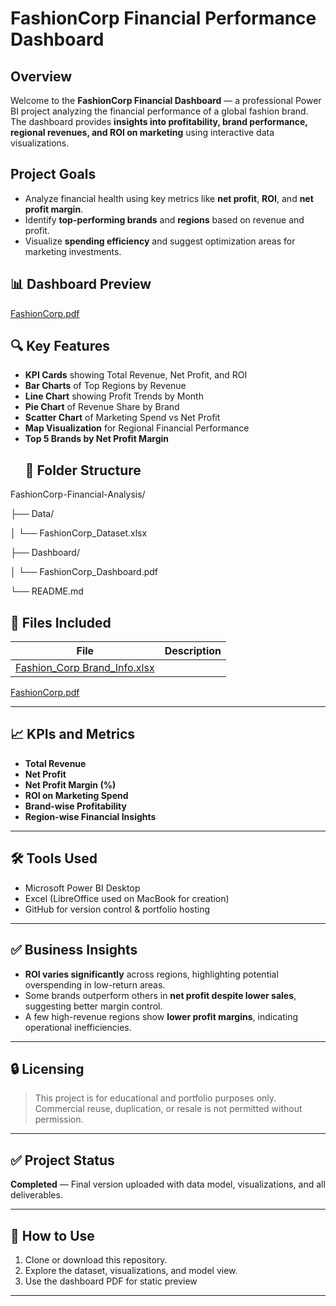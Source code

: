 # FashionCorp Financial Performance Dashboard

## Overview
Welcome to the **FashionCorp Financial Dashboard** — a professional Power BI project analyzing the financial performance of a global fashion brand.
The dashboard provides **insights into profitability, brand performance, regional revenues, and ROI on marketing** using interactive data visualizations.
## Project Goals
- Analyze financial health using key metrics like **net profit**, **ROI**, and **net profit margin**.
- Identify **top-performing brands** and **regions** based on revenue and profit.
- Visualize **spending efficiency** and suggest optimization areas for marketing investments.
## 📊 Dashboard Preview
[FashionCorp.pdf](https://github.com/user-attachments/files/19959025/FashionCorp.pdf)
## 🔍 Key Features
- **KPI Cards** showing Total Revenue, Net Profit, and ROI
- **Bar Charts** of Top Regions by Revenue
- **Line Chart** showing Profit Trends by Month
- **Pie Chart** of Revenue Share by Brand
- **Scatter Chart** of Marketing Spend vs Net Profit
- **Map Visualization** for Regional Financial Performance
- **Top 5 Brands by Net Profit Margin**
  ## 📁 Folder Structure
FashionCorp-Financial-Analysis/

├── Data/

│   └── FashionCorp_Dataset.xlsx

├── Dashboard/

│   └── FashionCorp_Dashboard.pdf

└── README.md
## 📂 Files Included

| File | Description |
|------|-------------|
| [Fashion_Corp Brand_Info.xlsx](https://github.com/user-attachments/files/19959190/Fashion_Corp.Brand_Info.xlsx)
[FashionCorp.pdf](https://github.com/user-attachments/files/19959201/FashionCorp.pdf)

---

## 📈 KPIs and Metrics

- **Total Revenue**
- **Net Profit**
- **Net Profit Margin (%)**
- **ROI on Marketing Spend**
- **Brand-wise Profitability**
- **Region-wise Financial Insights**

---

## 🛠 Tools Used

- Microsoft Power BI Desktop
- Excel (LibreOffice used on MacBook for creation)
- GitHub for version control & portfolio hosting

---

## ✅ Business Insights

- **ROI varies significantly** across regions, highlighting potential overspending in low-return areas.
- Some brands outperform others in **net profit despite lower sales**, suggesting better margin control.
- A few high-revenue regions show **lower profit margins**, indicating operational inefficiencies.

---

## 🔒 Licensing

> This project is for educational and portfolio purposes only.
> Commercial reuse, duplication, or resale is not permitted without permission.

---

## ✅ Project Status
**Completed** — Final version uploaded with data model, visualizations, and all deliverables.

---

## 📎 How to Use

1. Clone or download this repository.
3. Explore the dataset, visualizations, and model view.
4. Use the dashboard PDF for static preview

---
